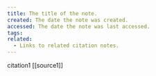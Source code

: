 ```yaml
---
title: The title of the note.
created: The date the note was created.
accessed: The date the note was last accessed.
tags: 
related:
  - Links to related citation notes.
---
```

citation1 [[source1]]